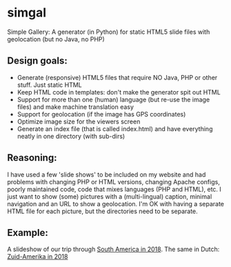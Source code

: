 # simgal
Simple Gallery: A generator (in Python) for static HTML5 slide files with geolocation (but no Java, no PHP)

## Design goals:
- Generate (responsive) HTML5 files that require NO Java, PHP or other stuff. Just static HTML
- Keep HTML code in templates: don't make the generator spit out HTML
- Support for more than one (human) language (but re-use the image files) and make machine translation easy
- Support for geolocation (if the image has GPS coordinates)
- Optimize image size for the viewers screen
- Generate an index file (that is called index.html) and have everything neatly in one directory (with sub-dirs)

## Reasoning:
I have used a few 'slide shows' to be included on my website and had problems with changing PHP or HTML versions, changing Apache configs, poorly maintained code, code that mixes languages (PHP and HTML), etc. I just want to show (some) pictures with a (multi-lingual) caption, minimal navigation and an URL to show a geolocation. I'm OK with having a separate HTML file for each picture, but the directories need to be separate.

## Example:
A slideshow of our trip through [South America in 2018](https://www.choam.com/2018_uy-co/slideshow/simgal_en). The same in Dutch: [Zuid-Amerika in 2018](https://www.choam.com/2018_uy-co/slideshow/simgal_nl)

